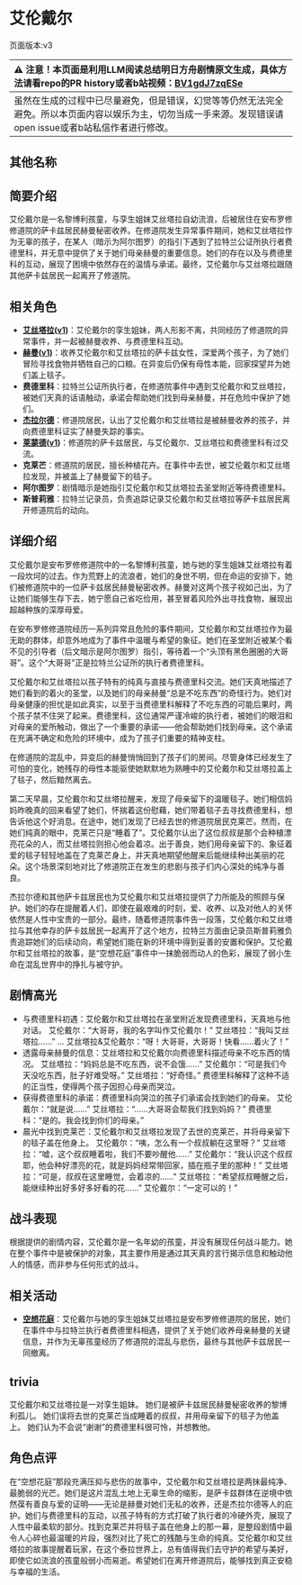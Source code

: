 # 艾伦戴尔
页面版本:v3
 

| :warning: 注意！本页面是利用LLM阅读总结明日方舟剧情原文生成，具体方法请看repo的PR history或者b站视频：[BV1gdJ7zqESe](https://www.bilibili.com/video/BV1gdJ7zqESe/)         |
|:----------------------------|
| 虽然在生成的过程中已尽量避免，但是错误，幻觉等等仍然无法完全避免。所以本页面内容以娱乐为主，切勿当成一手来源。发现错误请open issue或者b站私信作者进行修改。|



## 其他名称

## 简要介绍
艾伦戴尔是一名黎博利孩童，与孪生姐妹艾丝塔拉自幼流浪，后被居住在安布罗修修道院的萨卡兹居民赫曼秘密收养。在修道院发生异常事件期间，她和艾丝塔拉作为无辜的孩子，在某人（暗示为阿尔图罗）的指引下遇到了拉特兰公证所执行者费德里科，并无意中提供了关于她们母亲赫曼的重要信息。她们的存在以及与费德里科的互动，展现了困境中依然存在的温情与承诺。最终，艾伦戴尔与艾丝塔拉跟随其他萨卡兹居民一起离开了修道院。
## 相关角色
-   **[艾丝塔拉](extended_char_ai_si_ta_la.md)([v1](../chars/extended_char_ai_si_ta_la.md))**：艾伦戴尔的孪生姐妹，两人形影不离，共同经历了修道院的异常事件，并一起被赫曼收养、与费德里科互动。
-   **[赫曼](extended_char_he_man.md)([v1](../chars/extended_char_he_man.md))**：收养艾伦戴尔和艾丝塔拉的萨卡兹女性，深爱两个孩子，为了她们冒险寻找食物并牺牲自己的口粮。在异变后仍保有母性本能，回家探望并为她们盖上毯子。
-   **费德里科**：拉特兰公证所执行者，在修道院事件中遇到艾伦戴尔和艾丝塔拉，被她们天真的话语触动，承诺会帮助她们找到母亲赫曼，并在危险中保护了她们。
-   **[杰拉尔德](extended_char_jie_la_er_de.md)**：修道院居民，认出了艾伦戴尔和艾丝塔拉是被赫曼收养的孩子，并向费德里科证实了赫曼失踪的事实。
-   **[莱蒙德](extended_char_lai_meng_de.md)([v1](../chars/extended_char_lai_meng_de.md))**：修道院的萨卡兹居民，与艾伦戴尔、艾丝塔拉和费德里科有过交流。
-   **克莱芒**：修道院的居民，擅长种植花卉。在事件中去世，被艾伦戴尔和艾丝塔拉发现，并被盖上了赫曼留下的毯子。
-   **阿尔图罗**：剧情暗示是她指引艾伦戴尔和艾丝塔拉去圣堂附近等待费德里科。
-   **斯普莉雅**：拉特兰记录员，负责追踪记录艾伦戴尔和艾丝塔拉等萨卡兹居民离开修道院后的动向。
## 详细介绍
艾伦戴尔是安布罗修修道院中的一名黎博利孩童，她与她的孪生姐妹艾丝塔拉有着一段坎坷的过去。作为荒野上的流浪者，她们的身世不明，但在命运的安排下，她们被修道院中的一位萨卡兹居民赫曼秘密收养。赫曼对这两个孩子视如己出，为了让她们能够生存下去，她宁愿自己省吃俭用，甚至冒着风险外出寻找食物，展现出超越种族的深厚母爱。

在安布罗修修道院经历一系列异常且危险的事件期间，艾伦戴尔和艾丝塔拉作为最无助的群体，却意外地成为了事件中温暖与希望的象征。她们在圣堂附近被某个看不见的引导者（后文暗示是阿尔图罗）指引，等待着一个“头顶有黑色圈圈的大哥哥”。这个“大哥哥”正是拉特兰公证所的执行者费德里科。

艾伦戴尔和艾丝塔拉以孩子特有的纯真与直接与费德里科交流。她们天真地描述了她们看到的着火的圣堂，以及她们的母亲赫曼“总是不吃东西”的奇怪行为。她们对母亲健康的担忧是如此真实，以至于当费德里科解释了不吃东西的可能后果时，两个孩子禁不住哭了起来。费德里科，这位通常严谨冷峻的执行者，被她们的眼泪和对母亲的爱所触动，做出了一个重要的承诺——他会帮助她们找到母亲。这个承诺在充满不确定和危险的环境中，成为了孩子们重要的精神支柱。

在修道院的混乱中，异变后的赫曼悄悄回到了孩子们的房间。尽管身体已经发生了可怕的变化，她残存的母性本能驱使她默默地为熟睡中的艾伦戴尔和艾丝塔拉盖上了毯子，然后黯然离去。

第二天早晨，艾伦戴尔和艾丝塔拉醒来，发现了母亲留下的温暖毯子。她们相信妈妈昨晚真的回来看望了她们，怀揣着这份慰藉，她们带着毯子去寻找费德里科，想告诉他这个好消息。在途中，她们发现了已经去世的修道院居民克莱芒。然而，在她们纯真的眼中，克莱芒只是“睡着了”。艾伦戴尔认出了这位叔叔是那个会种植漂亮花朵的人，而艾丝塔拉则担心他会着凉。出于善良，她们用母亲留下的、象征着爱的毯子轻轻地盖在了克莱芒身上，并天真地期望他醒来后能继续种出美丽的花朵。这个场景深刻地对比了修道院正在发生的悲剧与孩子们内心深处的纯净与善良。

杰拉尔德和其他萨卡兹居民也为艾伦戴尔和艾丝塔拉提供了力所能及的照顾与保护。她们的存在提醒着人们，即使在最艰难的时刻，爱、收养、以及对他人的关怀依然是人性中宝贵的一部分。最终，随着修道院事件告一段落，艾伦戴尔和艾丝塔拉与其他幸存的萨卡兹居民一起离开了这个地方，拉特兰方面由记录员斯普莉雅负责追踪她们的后续动向，希望她们能在新的环境中得到妥善的安置和保护。艾伦戴尔和艾丝塔拉的故事，是“空想花庭”事件中一抹脆弱而动人的色彩，展现了弱小生命在混乱世界中的挣扎与被守护。
## 剧情高光
-   与费德里科初遇：艾伦戴尔和艾丝塔拉在圣堂附近发现费德里科，天真地与他对话。
    艾伦戴尔：“大哥哥，我的名字叫作艾伦戴尔！”
    艾丝塔拉：“我叫艾丝塔拉......”
    ...
    艾丝塔拉&艾伦戴尔：“呀！大哥哥，大哥哥！快看......着火了！”
-   透露母亲赫曼的信息：艾丝塔拉和艾伦戴尔向费德里科描述母亲不吃东西的情况。
    艾丝塔拉：“妈妈总是不吃东西，说不会饿......”
    艾伦戴尔：“可是我们今天没吃东西，肚子好难受呀。”
    艾丝塔拉：“好奇怪。”
    费德里科解释了这种不适的正当性，使得两个孩子因担心母亲而哭泣。
-   获得费德里科的承诺：费德里科向哭泣的孩子们承诺会找到她们的母亲。
    艾伦戴尔：“就是说......”
    艾丝塔拉：“......大哥哥会帮我们找到妈妈？”
    费德里科：“是的。我会找到你们的母亲。”
-   晨光中找到克莱芒：艾伦戴尔和艾丝塔拉发现了去世的克莱芒，并将母亲留下的毯子盖在他身上。
    艾伦戴尔：“咦，怎么有一个叔叔躺在这里呀？”
    艾丝塔拉：“嘘，这个叔叔睡着啦，我们不要吵醒他......”
    艾伦戴尔：“我认识这个叔叔耶，他会种好漂亮的花，就是妈妈经常带回家，插在瓶子里的那种！”
    艾丝塔拉：“可是，叔叔在这里睡觉，会着凉的......”
    艾丝塔拉：“希望叔叔睡醒之后，能继续种出好多好多好看的花......”
    艾伦戴尔：“一定可以的！”
## 战斗表现
根据提供的剧情内容，艾伦戴尔是一名年幼的孩童，并没有展现任何战斗能力。她在整个事件中是被保护的对象，其主要作用是通过其天真的言行揭示信息和触动他人的情感，而非参与任何形式的战斗。
## 相关活动
-   **[空想花庭](../stories/act26side.md)**：艾伦戴尔与她的孪生姐妹艾丝塔拉是安布罗修修道院的居民，她们在事件中与拉特兰执行者费德里科相遇，提供了关于她们收养母亲赫曼的关键信息，并作为无辜孩童经历了修道院的混乱与悲伤，最终与其他萨卡兹居民一同撤离。
## trivia
艾伦戴尔和艾丝塔拉是一对孪生姐妹。
她们是被萨卡兹居民赫曼秘密收养的黎博利孤儿。
她们误将去世的克莱芒当成睡着的叔叔，并用母亲留下的毯子为他盖上。
她们认为不会说“谢谢”的费德里科很可怜，并想教他。
## 角色点评
在“空想花庭”那段充满压抑与悲伤的故事中，艾伦戴尔和艾丝塔拉是两抹最纯净、最脆弱的光芒。她们是这片混乱土地上无辜生命的缩影，是萨卡兹群体在逆境中依然葆有善良与爱的证明——无论是赫曼对她们无私的收养，还是杰拉尔德等人的庇护。她们与费德里科的互动，以孩子特有的方式打破了执行者的冷硬外壳，展现了人性中最柔软的部分。找到克莱芒并将毯子盖在他身上的那一幕，是整段剧情中最令人心碎也最温暖的片段，强烈对比了死亡的残酷与生命的纯真。艾伦戴尔和艾丝塔拉的故事提醒着玩家，在这个泰拉世界上，总有值得我们去守护的希望与美好，即使它如流浪的孩童般弱小而易逝。希望她们在离开修道院后，能够找到真正安稳与幸福的生活。